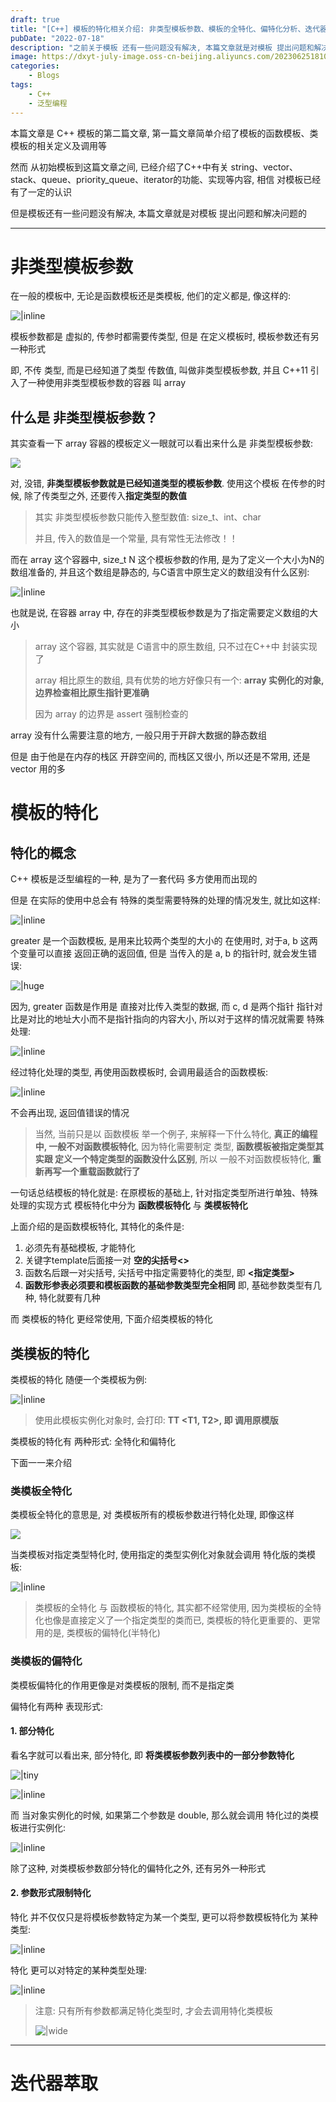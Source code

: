 ```yaml
---
draft: true
title: "[C++] 模板的特化相关介绍: 非类型模板参数、模板的全特化、偏特化分析、迭代器萃取分析..."
pubDate: "2022-07-18"
description: "之前关于模板 还有一些问题没有解决, 本篇文章就是对模板 提出问题和解决问题的"
image: https://dxyt-july-image.oss-cn-beijing.aliyuncs.com/202306251810793.webp
categories:
    - Blogs
tags:
    - C++
    - 泛型编程
---
```


本篇文章是 C++ 模板的第二篇文章, 第一篇文章简单介绍了模板的函数模板、类模板的相关定义及调用等

然而 从初始模板到这篇文章之间, 已经介绍了C++中有关 string、vector、stack、queue、priority_queue、iterator的功能、实现等内容, 相信 对模板已经有了一定的认识

但是模板还有一些问题没有解决, 本篇文章就是对模板 提出问题和解决问题的

---

# 非类型模板参数

在一般的模板中, 无论是函数模板还是类模板, 他们的定义都是, 像这样的: 

![|inline](https://humid1ch.oss-cn-shanghai.aliyuncs.com/20250711182249228.webp)

模板参数都是 虚拟的, 传参时都需要传类型, 但是 在定义模板时, 模板参数还有另一种形式

即, 不传 类型, 而是已经知道了类型 传数值, 叫做非类型模板参数, 并且 C++11 引入了一种使用非类型模板参数的容器 叫 array

## 什么是 非类型模板参数？

其实查看一下 array 容器的模板定义一眼就可以看出来什么是 非类型模板参数: 

![ ](https://humid1ch.oss-cn-shanghai.aliyuncs.com/20250711182251645.webp)

对, 没错, **非类型模板参数就是已经知道类型的模板参数**. 使用这个模板 在传参的时候, 除了传类型之外, 还要传入**指定类型的数值**

> 其实 非类型模板参数只能传入整型数值: size_t、int、char
>
> 并且, 传入的数值是一个常量, 具有常性无法修改！！

而在 array 这个容器中, size_t N 这个模板参数的作用, 是为了定义一个大小为N的数组准备的, 并且这个数组是静态的, 与C语言中原生定义的数组没有什么区别: 

![|inline](https://humid1ch.oss-cn-shanghai.aliyuncs.com/20250711182253278.webp)

也就是说, 在容器 array 中, 存在的非类型模板参数是为了指定需要定义数组的大小

> array 这个容器, 其实就是 C语言中的原生数组, 只不过在C++中 封装实现了
>
> array 相比原生的数组, 具有优势的地方好像只有一个: **array 实例化的对象, 边界检查相比原生指针更准确**
>
> 因为 array 的边界是 assert 强制检查的

array 没有什么需要注意的地方, 一般只用于开辟大数据的静态数组

但是 由于他是在内存的栈区 开辟空间的, 而栈区又很小, 所以还是不常用, 还是 vector 用的多

# 模板的特化

## 特化的概念

C++ 模板是泛型编程的一种, 是为了一套代码 多方使用而出现的

但是 在实际的使用中总会有 特殊的类型需要特殊的处理的情况发生, 就比如这样: 

![|inline](https://humid1ch.oss-cn-shanghai.aliyuncs.com/20250711182255627.webp)

greater 是一个函数模板, 是用来比较两个类型的大小的
在使用时, 对于a, b 这两个变量可以直接 返回正确的返回值, 但是 当传入的是 a, b 的指针时, 就会发生错误: 

![|huge](https://humid1ch.oss-cn-shanghai.aliyuncs.com/20250711182257590.webp)

因为, greater 函数是作用是 直接对比传入类型的数据, 而 c, d 是两个指针 指针对比是对比的地址大小而不是指针指向的内容大小, 所以对于这样的情况就需要 特殊处理: 

![|inline](https://humid1ch.oss-cn-shanghai.aliyuncs.com/20250711182259608.webp)

经过特化处理的类型, 再使用函数模板时, 会调用最适合的函数模板: 

![|inline](https://humid1ch.oss-cn-shanghai.aliyuncs.com/20250711182301535.webp)

不会再出现, 返回值错误的情况

> 当然, 当前只是以 函数模板 举一个例子, 来解释一下什么特化, **真正的编程中, 一般不对函数模板特化**, 因为特化需要制定 类型, **函数模板被指定类型其实跟 定义一个特定类型的函数没什么区别**, 所以 一般不对函数模板特化, **重新再写一个重载函数就行了**

一句话总结模板的特化就是: 在原模板的基础上, 针对指定类型所进行单独、特殊处理的实现方式
模板特化中分为 **函数模板特化** 与 **类模板特化**  

上面介绍的是函数模板特化, 其特化的条件是: 

1. 必须先有基础模板, 才能特化
2. 关键字template后面接一对 **空的尖括号<>**
3. 函数名后跟一对尖括号, 尖括号中指定需要特化的类型, 即 **<指定类型>**
4. **函数形参表必须要和模板函数的基础参数类型完全相同**
    即, 基础参数类型有几种, 特化就要有几种

而 类模板的特化 更经常使用, 下面介绍类模板的特化

## 类模板的特化

类模板的特化 随便一个类模板为例: 

![|inline](https://humid1ch.oss-cn-shanghai.aliyuncs.com/20250711182303845.webp)

> 使用此模板实例化对象时, 会打印:  **TT <T1, T2>,  即 调用原模版**

类模板的特化有 两种形式: 全特化和偏特化

下面一一来介绍

### 类模板全特化

类模板全特化的意思是, 对 类模板所有的模板参数进行特化处理, 即像这样

![](https://humid1ch.oss-cn-shanghai.aliyuncs.com/20250711182306043.webp)

当类模板对指定类型特化时, 使用指定的类型实例化对象就会调用 特化版的类模板: 

![|inline](https://humid1ch.oss-cn-shanghai.aliyuncs.com/20250711182308256.webp)

> 类模板的全特化 与 函数模板的特化, 其实都不经常使用, 因为类模板的全特化也像是直接定义了一个指定类型的类而已, 类模板的特化更重要的、更常用的是, 类模板的偏特化(半特化)

### 类模板的偏特化

类模板偏特化的作用更像是对类模板的限制, 而不是指定类

偏特化有两种 表现形式: 

#### 1. 部分特化

看名字就可以看出来, 部分特化, 即 **将类模板参数列表中的一部分参数特化**

![|tiny](https://humid1ch.oss-cn-shanghai.aliyuncs.com/20250711182311612.webp)

![|inline](https://humid1ch.oss-cn-shanghai.aliyuncs.com/20250711182313428.webp)

而 当对象实例化的时候, 如果第二个参数是 double, 那么就会调用 特化过的类模板进行实例化: 

![|inline](https://humid1ch.oss-cn-shanghai.aliyuncs.com/20250711182315543.webp)

除了这种, 对类模板参数部分特化的偏特化之外, 还有另外一种形式

#### 2. 参数形式限制特化

特化 并不仅仅只是将模板参数特定为某一个类型, 更可以将参数模板特化为 某种类型: 

![|inline](https://humid1ch.oss-cn-shanghai.aliyuncs.com/20250711182317429.webp)

特化 更可以对特定的某种类型处理: 

![|inline](https://humid1ch.oss-cn-shanghai.aliyuncs.com/20250711182319421.webp)

> 注意: 只有所有参数都满足特化类型时, 才会去调用特化类模板
>
> ![|wide](https://humid1ch.oss-cn-shanghai.aliyuncs.com/20250711182321155.webp)



---

# 迭代器萃取

